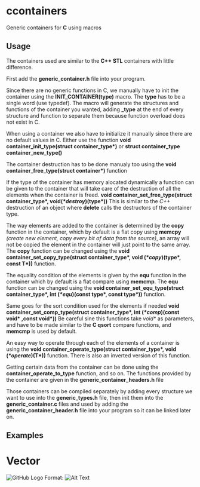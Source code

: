 # ccontainers
Generic containers for **C** using macros 

## Usage 
The containers used are similar to the **C++ STL** containers with little 
difference.

First add the **generic_container.h** file into your program.

Since there are no generic functions in C, we manually have to 
init the container using the **INIT_CONTAINER(type)** macro.
The **type** has to be a single word (use typedef).
The macro will generate the structures and functions of the
container you wanted, adding **_type** at the end of 
every structure and function to separate them because function
overload does not exist in C.

When using a container we also have to initialize it manually since
there are no default values in C. Either use the function
 __void container_init_type(struct container_type*)__ or 
**struct container_type container_new_type()**

The container destruction has to be done manualy too using the
__void container_free_type(struct container*)__ function

If the type of the container has memory alocated dynamically a
function can be given to the container that will take care of
the destruction of all the elements when the container is freed.
__void container_set_free_type(struct container_type*, void(_*destroy_)(type*))__
This is similar to the *C++* destruction of an object where **delete** calls
the destructors of the container type.

The way elements are added to the container is determined by the **copy**
function in the container, which by default is a flat copy using **memcpy** 
*(create new element, copy every bit of data from the source)*, 
an array will not be copied the element in the container 
will just point to the same array. 
The **copy** function can be changed using the
__void container_set_copy_type(struct container_type*, void (_*copy_)(type*, const T*))__
function.

The equality condition of the elements is given by the **equ** function in the 
container which by default is a flat compare using **memcmp**.
The **equ** function can be changed using the
__void container_set_equ_type(struct container_type*, int (_*equ_)(const type*, const type*))__
function.

Same goes for the sort condition used for the elements if needed
__void container_set_comp_type(struct container_type*, int (_*comp_)(const void* ,const void*))__
Be careful sine this functions take _void*_ as parameters, and have to be made
similar to the **C qsort** compare functions, and **memcmp** is used by default.

An easy way to operate through each of the elements of a container is using the
__void container_operate_type(struct container_type*, void (_*operate_)(T*))__
function. There is also an inverted version of this function.

Getting certain data from the container can be done using the
**container_operate_to_type** function, and so on.
The functions provided by the container are given in the 
**generic_container_headers.h** file

Those containers can be compiled separately by adding every structure we want to
use into the **generic_types.h** file, then init them into the 
**generic_container.c** files and used by adding the **generic_container_header.h**
file into your program so it can be linked later on.

## Examples
# Vector

![GitHub Logo](/vector.png)
Format: ![Alt Text](url)
